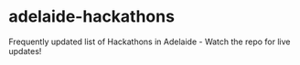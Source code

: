 # adelaide-hackathons
Frequently updated list of Hackathons in Adelaide - Watch the repo for live updates!
